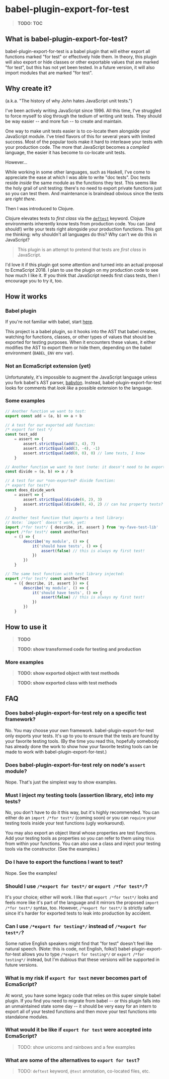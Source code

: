 # babel-plugin-export-for-test

> **TODO: TOC**

## What is babel-plugin-export-for-test?

babel-plugin-export-for-test is a babel plugin that will either export all
functions marked "for test" or effectively hide them.  In theory, this plugin
will also export or hide classes or other exportable values that are marked "for
test", but this has not yet been tested.  In a future version, it will also
import modules that are marked "for test".

## Why create it?

(a.k.a. "The history of why John hates JavaScript unit tests.")

I've been actively writing JavaScript since 1996.  All this time, I've struggled
to force myself to slog through the tedium of writing unit tests.  They should
be way easier -- and more fun -- to create and maintain.

One way to make unit tests easier is to co-locate them alongside your JavaScript
module.  I've tried flavors of this for several years with limited success. Most
of the popular tools make it hard to interleave your tests with your production
code.  The more that JavaScript becomes a *compiled* language, the easier it
has become to co-locate unit tests.

However...

While working in some other languages, such as Haskell, I've come to appreciate
the ease at which I was able to write "doc tests".  Doc tests reside *inside*
the same module as the functions they test.  This seems like the holy grail of
unit testing: there's no need to export private functions just so you can test
them.  And maintenance is braindead obvious since the tests are *right there*.

Then I was introduced to Clojure.

Clojure elevates tests to *first class* via the
[`deftest`](https://clojuredocs.org/clojure.test/deftest) keyword.  Clojure
environments inherently know tests from production code.  You can (and should!)
write your tests right alongside your production functions.  This got me
thinking: why shouldn't all languages do this?  Why can't we do this in
JavaScript?

> This plugin is an attempt to pretend that tests are *first class* in
JavaScript.

I'd love it if this plugin got some attention and turned into an actual proposal
to EcmaScript 2018.  I plan to use the plugin on my production code to see how
much I like it.  If you think that JavaScript needs first class tests,  then I
encourage you to try it, too.

## How it works

### Babel plugin

If you're not familiar with babel, start [here](https://babeljs.io).

This project is a babel plugin, so it hooks into the AST that babel creates,
watching for functions, classes, or other types of values that should be
exported for testing purposes.  When it encounters these values, it either
modifies the AST to export them or hide them, depending on the babel environment
(`BABEL_ENV` env var).

### Not an EcmaScript extension (yet)

Unfortunately, it's impossible to augment the JavaScript language unless you fork babel's AST parser, [babylon](https://github.com/babel/babylon).  Instead,
babel-plugin-export-for-test looks for comments that *look like* a possible extension to the language.

### Some examples

```js
// Another function we want to test:
export const add = (a, b) => a + b

// A test for our exported add function:
/* export for test */
const test_add
    = assert => {
        assert.strictEqual(add(3, 4), 7)
        assert.strictEqual(add(3, -4), -1)
        assert.strictEqual(add(0, 0), 0) // lame tests, I know
    }

// Another function we want to test (note: it doesn't need to be exported!):
const divide = (a, b) => a / b

// A test for our *non-exported* divide function:
/* export for test*/
const does_divide_work
    = assert => {
        assert.strictEqual(divide(6, 2), 3)
        assert.strictEqual(divide(8, 4), 2) // can haz property tests?
    }

// Another test function that imports a test library:
// Note: `import` doesn't work, yet:
import /*for test*/ { describe, it, assert } from 'my-fave-test-lib'
export /*for test*/ const anotherTest
    = () => {
        describe('my module', () => {
            it('should have tests', () => {
                assert(false) // this is always my first test!
            })
        })
    }

// The same test function with test library injected:
export /*for test*/ const anotherTest
    = ({ describe, it, assert }) => {
        describe('my module', () => {
            it('should have tests', () => {
                assert(false) // this is always my first test!
            })
        })
    }
```

## How to use it

> **TODO**

> **TODO: show transformed code for testing and production**

### More examples

> **TODO: show exported object with test methods**

> **TODO: show exported class with test methods**

## FAQ

### Does babel-plugin-export-for-test rely on a specific test framework?

No.  You may choose your own framework.  babel-plugin-export-for-test only
exports your tests.  It's up to you to ensure that the tests are found by your
favorite testing tools.  (By the time you read this, hopefully somebody has
already done the work to show how your favorite testing tools can be made to
work with babel-plugin-export-for-test.)

### Does babel-plugin-export-for-test rely on node's `assert` module?

Nope.  That's just the simplest way to show examples.

### Must I inject my testing tools (assertion library, etc) into my tests?

No, you don't have to do it this way, but it's highly recommended.  You can
either do an `import /*for test*/` (coming soon) or you can `require` your
testing tools inside your test functions (ugly workaround).

You may also export an object literal whose properties are test functions.  Add
your testing tools as properties so you can refer to them using `this` from
within your functions.  You can also use a class and inject your testing tools
via the constructor.  (See the examples.)

### Do I have to export the functions I want to test?

Nope.  See the examples!

### Should I use `/*export for test*/` or `export /*for test*/`?

It's your choice; either will work.  I like that `export /*for test*/` looks and
feels more like it's part of the language and it mirrors the proposed `import
/*for test*/` syntax, too.  However, `/*export for test*/` is strictly safer
since it's harder for exported tests to leak into production by accident.

### Can I use `/*export for testing*/` instead of `/*export for test*/`?

Some native English speakers might find that "for test" doesn't feel like
natural speech.  (Note: this is code, not English, folks!)
babel-plugin-export-for-test allows you to type `/*export for testing*/` or
`export /*for testing*/` instead, but I'm dubious that these versions will be
supported in future versions.

### What is my risk if `export for test` never becomes part of EcmaScript?

At worst, you have some legacy code that relies on this super simple babel
plugin.  If you find you need to migrate from babel -- or this plugin falls into
an unmaintained state some day -- it should be very easy for an intern to export
all of your tested functions and then move your test functions into standalone
modules.

### What would it be like if `export for test` were accepted into EcmaScript?

> TODO: show unicorns and rainbows and a few examples

### What are some of the alternatives to `export for test`?

> TODO: `deftest` keyword, `@test` annotation, co-located files, etc.
